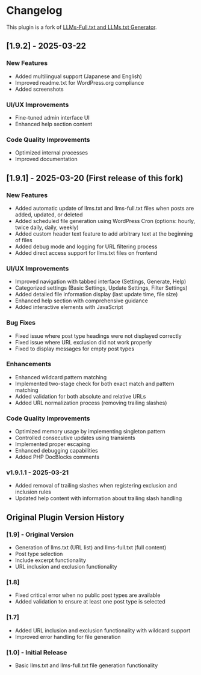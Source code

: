 # Changelog

This plugin is a fork of [LLMs-Full.txt and LLMs.txt Generator](https://wordpress.org/plugins/llms-full-txt-generator/).

## [1.9.2] - 2025-03-22

### New Features
- Added multilingual support (Japanese and English)
- Improved readme.txt for WordPress.org compliance
- Added screenshots

### UI/UX Improvements
- Fine-tuned admin interface UI
- Enhanced help section content

### Code Quality Improvements
- Optimized internal processes
- Improved documentation

## [1.9.1] - 2025-03-20 (First release of this fork)

### New Features
- Added automatic update of llms.txt and llms-full.txt files when posts are added, updated, or deleted
- Added scheduled file generation using WordPress Cron (options: hourly, twice daily, daily, weekly)
- Added custom header text feature to add arbitrary text at the beginning of files
- Added debug mode and logging for URL filtering process
- Added direct access support for llms.txt files on frontend

### UI/UX Improvements
- Improved navigation with tabbed interface (Settings, Generate, Help)
- Categorized settings (Basic Settings, Update Settings, Filter Settings)
- Added detailed file information display (last update time, file size)
- Enhanced help section with comprehensive guidance
- Added interactive elements with JavaScript

### Bug Fixes
- Fixed issue where post type headings were not displayed correctly
- Fixed issue where URL exclusion did not work properly
- Fixed to display messages for empty post types

### Enhancements
- Enhanced wildcard pattern matching
- Implemented two-stage check for both exact match and pattern matching
- Added validation for both absolute and relative URLs
- Added URL normalization process (removing trailing slashes)

### Code Quality Improvements
- Optimized memory usage by implementing singleton pattern
- Controlled consecutive updates using transients
- Implemented proper escaping
- Enhanced debugging capabilities
- Added PHP DocBlocks comments

### v1.9.1.1 - 2025-03-21
- Added removal of trailing slashes when registering exclusion and inclusion rules
- Updated help content with information about trailing slash handling

## Original Plugin Version History

### [1.9] - Original Version
- Generation of llms.txt (URL list) and llms-full.txt (full content)
- Post type selection
- Include excerpt functionality
- URL inclusion and exclusion functionality

### [1.8]
- Fixed critical error when no public post types are available
- Added validation to ensure at least one post type is selected

### [1.7]
- Added URL inclusion and exclusion functionality with wildcard support
- Improved error handling for file generation

### [1.0] - Initial Release
- Basic llms.txt and llms-full.txt file generation functionality
